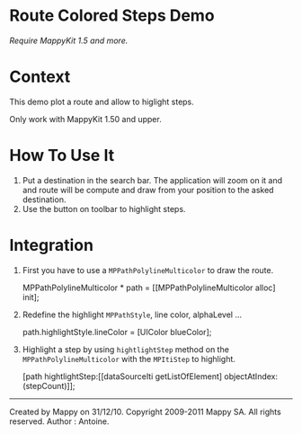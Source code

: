 
Route Colored Steps Demo 
========================================

*Require MappyKit 1.5 and more.*

# Context
This demo plot a route and allow to higlight steps.

Only work with MappyKit 1.50 and upper.

# How To Use It 

1. Put a destination in the search bar. The application will zoom on it and and route will be compute and draw from your position to the asked destination.
2. Use the button on toolbar to highlight steps.

# Integration

1. First you have to use a `MPPathPolylineMulticolor` to draw the route. 

    MPPathPolylineMulticolor * path = [[MPPathPolylineMulticolor alloc] init];

2. Redefine the highlight `MPPathStyle`, line color, alphaLevel ... 

    path.highlightStyle.lineColor = [UIColor blueColor];
    
3. Highlight a step by using `hightlightStep` method on the `MPPathPolylineMulticolor` with the `MPItiStep` to highlight.

    [path hightlightStep:[[dataSourceIti getListOfElement] objectAtIndex:(stepCount)]]; 

----------
Created by Mappy on 31/12/10.
Copyright 2009-2011 Mappy SA. All rights reserved.
Author : Antoine.
